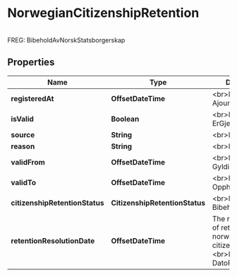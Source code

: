 

# NorwegianCitizenshipRetention

<br>FREG: BibeholdAvNorskStatsborgerskap

## Properties

| Name | Type | Description | Notes |
|------------ | ------------- | ------------- | -------------|
|**registeredAt** | **OffsetDateTime** | &lt;br&gt;FREG: Ajourholdstidspunkt |  [optional] |
|**isValid** | **Boolean** | &lt;br&gt;FREG: ErGjeldende |  [optional] |
|**source** | **String** | &lt;br&gt;FREG: Kilde |  [optional] |
|**reason** | **String** | &lt;br&gt;FREG: Aarsak |  [optional] |
|**validFrom** | **OffsetDateTime** | &lt;br&gt;FREG: Gyldighetstidspunkt |  [optional] |
|**validTo** | **OffsetDateTime** | &lt;br&gt;FREG: Opphoerstidspunkt |  [optional] |
|**citizenshipRetentionStatus** | **CitizenshipRetentionStatus** | &lt;br&gt;FREG: Bibeholdstatus |  [optional] |
|**retentionResolutionDate** | **OffsetDateTime** | The resolution date of retention of norwegian citizenship  &lt;br&gt;FREG: DatoForBibehold |  [optional] |



